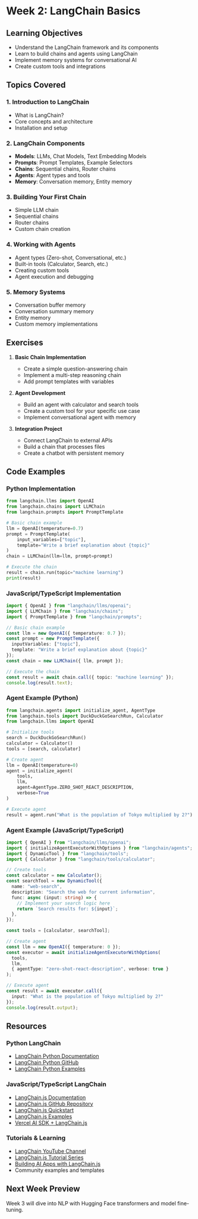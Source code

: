 # Week 2: LangChain Basics

## Learning Objectives
- Understand the LangChain framework and its components
- Learn to build chains and agents using LangChain
- Implement memory systems for conversational AI
- Create custom tools and integrations

## Topics Covered

### 1. Introduction to LangChain
- What is LangChain?
- Core concepts and architecture
- Installation and setup

### 2. LangChain Components
- **Models**: LLMs, Chat Models, Text Embedding Models
- **Prompts**: Prompt Templates, Example Selectors
- **Chains**: Sequential chains, Router chains
- **Agents**: Agent types and tools
- **Memory**: Conversation memory, Entity memory

### 3. Building Your First Chain
- Simple LLM chain
- Sequential chains
- Router chains
- Custom chain creation

### 4. Working with Agents
- Agent types (Zero-shot, Conversational, etc.)
- Built-in tools (Calculator, Search, etc.)
- Creating custom tools
- Agent execution and debugging

### 5. Memory Systems
- Conversation buffer memory
- Conversation summary memory
- Entity memory
- Custom memory implementations

## Exercises

1. **Basic Chain Implementation**
   - Create a simple question-answering chain
   - Implement a multi-step reasoning chain
   - Add prompt templates with variables

2. **Agent Development**
   - Build an agent with calculator and search tools
   - Create a custom tool for your specific use case
   - Implement conversational agent with memory

3. **Integration Project**
   - Connect LangChain to external APIs
   - Build a chain that processes files
   - Create a chatbot with persistent memory

## Code Examples

### Python Implementation
```python
from langchain.llms import OpenAI
from langchain.chains import LLMChain
from langchain.prompts import PromptTemplate

# Basic chain example
llm = OpenAI(temperature=0.7)
prompt = PromptTemplate(
    input_variables=["topic"],
    template="Write a brief explanation about {topic}"
)
chain = LLMChain(llm=llm, prompt=prompt)

# Execute the chain
result = chain.run(topic="machine learning")
print(result)
```

### JavaScript/TypeScript Implementation
```typescript
import { OpenAI } from "langchain/llms/openai";
import { LLMChain } from "langchain/chains";
import { PromptTemplate } from "langchain/prompts";

// Basic chain example
const llm = new OpenAI({ temperature: 0.7 });
const prompt = new PromptTemplate({
  inputVariables: ["topic"],
  template: "Write a brief explanation about {topic}"
});
const chain = new LLMChain({ llm, prompt });

// Execute the chain
const result = await chain.call({ topic: "machine learning" });
console.log(result.text);
```

### Agent Example (Python)
```python
from langchain.agents import initialize_agent, AgentType
from langchain.tools import DuckDuckGoSearchRun, Calculator
from langchain.llms import OpenAI

# Initialize tools
search = DuckDuckGoSearchRun()
calculator = Calculator()
tools = [search, calculator]

# Create agent
llm = OpenAI(temperature=0)
agent = initialize_agent(
    tools, 
    llm, 
    agent=AgentType.ZERO_SHOT_REACT_DESCRIPTION,
    verbose=True
)

# Execute agent
result = agent.run("What is the population of Tokyo multiplied by 2?")
```

### Agent Example (JavaScript/TypeScript)
```typescript
import { OpenAI } from "langchain/llms/openai";
import { initializeAgentExecutorWithOptions } from "langchain/agents";
import { DynamicTool } from "langchain/tools";
import { Calculator } from "langchain/tools/calculator";

// Create tools
const calculator = new Calculator();
const searchTool = new DynamicTool({
  name: "web-search",
  description: "Search the web for current information",
  func: async (input: string) => {
    // Implement your search logic here
    return `Search results for: ${input}`;
  },
});

const tools = [calculator, searchTool];

// Create agent
const llm = new OpenAI({ temperature: 0 });
const executor = await initializeAgentExecutorWithOptions(
  tools, 
  llm, 
  { agentType: "zero-shot-react-description", verbose: true }
);

// Execute agent
const result = await executor.call({ 
  input: "What is the population of Tokyo multiplied by 2?" 
});
console.log(result.output);
```

## Resources

### Python LangChain
- [LangChain Python Documentation](https://docs.langchain.com/)
- [LangChain Python GitHub](https://github.com/langchain-ai/langchain)
- [LangChain Python Examples](https://github.com/langchain-ai/langchain/tree/master/docs/docs/modules)

### JavaScript/TypeScript LangChain
- [LangChain.js Documentation](https://js.langchain.com/docs/)
- [LangChain.js GitHub Repository](https://github.com/langchain-ai/langchainjs)
- [LangChain.js Quickstart](https://js.langchain.com/docs/get_started/quickstart)
- [LangChain.js Examples](https://github.com/langchain-ai/langchainjs/tree/main/examples)
- [Vercel AI SDK + LangChain.js](https://sdk.vercel.ai/docs/guides/frameworks/langchain)

### Tutorials & Learning
- [LangChain YouTube Channel](https://www.youtube.com/@LangChain)
- [LangChain.js Tutorial Series](https://js.langchain.com/docs/tutorials/)
- [Building AI Apps with LangChain.js](https://vercel.com/guides/langchain-ai-chatbot)
- Community examples and templates

## Next Week Preview
Week 3 will dive into NLP with Hugging Face transformers and model fine-tuning.
